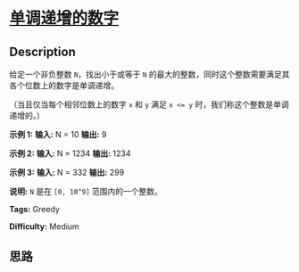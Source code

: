 # [单调递增的数字][title]

## Description

给定一个非负整数 `N`，找出小于或等于 `N` 的最大的整数，同时这个整数需要满足其各个位数上的数字是单调递增。

（当且仅当每个相邻位数上的数字 `x` 和 `y` 满足 `x <= y` 时，我们称这个整数是单调递增的。）

**示例 1:**
            **输入:** N = 10    **输出:** 9    

**示例 2:**
            **输入:** N = 1234    **输出:** 1234    

**示例 3:**
            **输入:** N = 332    **输出:** 299    

**说明:** `N` 是在 `[0, 10^9]` 范围内的一个整数。


**Tags:** Greedy

**Difficulty:** Medium

## 思路

[title]: https://leetcode-cn.com/problems/monotone-increasing-digits
